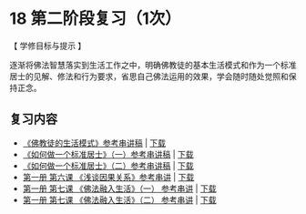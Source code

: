 # 18 第二阶段复习（1次）

【 学修目标与提示 】

逐渐将佛法智慧落实到生活工作之中，明确佛教徒的基本生活模式和作为一个标准居士的见解、修法和行为要求，省思自己佛法运用的效果，学会随时随处觉照和保持正念。


## 复习内容


* [《佛教徒的生活模式》参考串讲稿](http://view.officeapps.live.com/op/view.aspx?src=https://s3.ap-northeast-1.wasabisys.com/hdcx/hdv/f/up/慧灯禅修班第1册第4课佛教徒的生活模式.pptx) | [下载](https://s3.ap-northeast-1.wasabisys.com/hdcx/hdv/f/up/慧灯禅修班第1册第4课佛教徒的生活模式.pptx)
* [《如何做一个标准居士》（一）参考串讲稿](http://view.officeapps.live.com/op/view.aspx?src=https://s3.ap-northeast-1.wasabisys.com/hdcx/hdv/f/up/慧灯禅修班第1册第5课如何做一个标准的居士（一）.pptx) | [下载](https://s3.ap-northeast-1.wasabisys.com/hdcx/hdv/f/up/慧灯禅修班第1册第5课如何做一个标准的居士（一）.pptx)
* [《如何做一个标准居士》（二）参考串讲稿](http://view.officeapps.live.com/op/view.aspx?src=https://s3.ap-northeast-1.wasabisys.com/hdcx/hdv/f/up/慧灯禅修班第1册第5课如何做一个标准的居士（二）.pptx) | [下载](https://s3.ap-northeast-1.wasabisys.com/hdcx/hdv/f/up/慧灯禅修班第1册第5课如何做一个标准的居士（二）.pptx)
* [第一册 第六课 《浅谈因果关系》参考串讲](http://view.officeapps.live.com/op/view.aspx?src=https://s3.ap-northeast-1.wasabisys.com/hdcx/hdv/f/up/慧灯禅修班第1册第6课浅谈因果关系.pptx) | [下载](https://s3.ap-northeast-1.wasabisys.com/hdcx/hdv/f/up/慧灯禅修班第1册第6课浅谈因果关系.pptx)
* [第一册 第七课 《佛法融入生活》（一） 参考串讲](http://view.officeapps.live.com/op/view.aspx?src=https://s3.ap-northeast-1.wasabisys.com/hdcx/hdv/f/up/慧灯禅修班第1册第7课-佛法融入生活一.pptx) | [下载](https://s3.ap-northeast-1.wasabisys.com/hdcx/hdv/f/up/慧灯禅修班第1册第7课-佛法融入生活一.pptx)
* [第一册 第七课 《佛法融入生活》（二） 参考串讲](http://view.officeapps.live.com/op/view.aspx?src=https://s3.ap-northeast-1.wasabisys.com/hdcx/hdv/f/up/慧灯禅修班第1册第7课-佛法融入生活二.pptx) | [下载](https://s3.ap-northeast-1.wasabisys.com/hdcx/hdv/f/up/慧灯禅修班第1册第7课-佛法融入生活二.pptx)